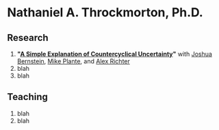 # Nathaniel A. Throckmorton, Ph.D.

## Research
1. **"[A Simple Explanation of Countercyclical Uncertainty](BPRT-uncertainty.md)"** with [Joshua Bernstein](https://www.linkedin.com/in/joshua-bernstein-47baa332), [Mike Plante](https://sites.google.com/site/michaelplanteecon/), and [Alex Richter](http://www.alexrichterecon.com/) 
2. blah
3. blah

## Teaching
1. blah
2. blah